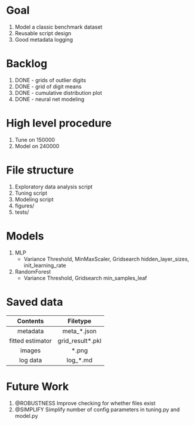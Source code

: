 # Goal
1. Model a classic benchmark dataset 
1. Reusable script design 
1. Good metadata logging

# Backlog 
1. DONE - grids of outlier digits
1. DONE - grid of digit means
1. DONE - cumulative distribution plot 
1. DONE - neural net modeling

# High level procedure
1. Tune on  150000
1. Model on 240000

# File structure 
1. Exploratory data analysis script
1. Tuning script
1. Modeling script
1. figures/
1. tests/

# Models
1. MLP
    * Variance Threshold, MinMaxScaler, Gridsearch hidden_layer_sizes, init_learning_rate 
1. RandomForest 
    * Variance Threshold, Gridsearch min_samples_leaf 

# Saved data 
| Contents           | Filetype          |
| :---:              | :---:             |
| metadata           | meta_*.json       |
| fitted estimator   |  grid_result*.pkl |
| images             |  *.png            |
| log data           |  log_*.md         |

# Future Work
1. @ROBUSTNESS Improve checking for whether files exist
1. @SIMPLIFY Simplify number of config parameters in tuning.py and model.py
